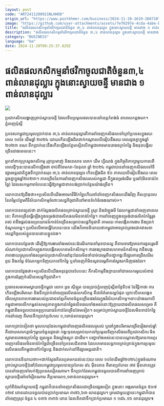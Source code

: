 ```yaml
---
layout: post
code: "ART2411200921NLHHO8"
origin_url: "https://www.postkhmer.com/business/2024-11-20-1619-260710"
image: "https://github.com/user-attachments/assets/7ef0297e-4cda-4abe-b7e5-8d299e188dfb"
title: "ផលិតផល​កសិកម្ម​នាំ​ថវិកា​ចូលជាតិ​​ចំនួន​ ៣,៤​ ពាន់​លាន​ដុល្លារ​ ក្នុង​នោះ​ស្វាយចន្ទី មាន​ជាង ១ ពាន់​លាន​ដុល្លារ​"
description: "​​ផលិតផល​កសិកម្ម​នាំ​ថវិកា​ចូលជាតិ​​ចំនួន​ ៣,៤​ ពាន់​លាន​ដុល្លារ​ ក្នុង​នោះ​ស្វាយចន្ទី មាន​ជាង ១ ពាន់​លាន​ដុល្លារ​​"
category: "BUSINESS"
language: "km"
date: 2024-11-20T09:25:37.829Z
---
```


# ផលិតផល​កសិកម្ម​នាំ​ថវិកា​ចូលជាតិ​​ចំនួន​ ៣,៤​ ពាន់​លាន​ដុល្លារ​ ក្នុង​នោះ​ស្វាយចន្ទី មាន​ជាង ១ ពាន់​លាន​ដុល្លារ​

![](https://github.com/user-attachments/assets/7e0eb73a-34a2-4adb-94a6-1044ed0e7e98)

ប្រជាកសិករ​បង្ហាញ​គ្រាប់​ស្វាយចន្ទី​ ដែល​ទើប​ប្រមូល​ផល​បាន​នៅ​ខេត្ត​កំពង់ធំ នា​ពេល​កន្លង​មក​។ ភ្នំពេញប៉ុស្តិ៍

ប្រទេស​កម្ពុជា​ប្រមូល​ប្រាក់​បាន​ ៣,៤​ ពាន់​លាន​ដុល្លារ​ពី​ការ​នាំ​ចេញ​កសិផល​ទៅ​ក្រៅ​ប្រទេស​ក្នុង​រយៈ​ពេល ១០​ខែ​ ដើម​ឆ្នាំ​ ២០២៤ ​ដោយ​កើន​ឡើង​ជិត​ពាក់​កណ្តាល​បើ​ធៀប​នឹង​រយៈ​ពេល​ដូចគ្នា​ក្នុង​ឆ្នាំ​២០២៣ ខណៈទឹក​ប្រាក់​នេះ​នឹង​កើន​ឡើង​បន្ថែម​ទៀត​បើកម្ពុជា​អាច​មាន​រោង​ចក្រ​កែច្នៃ និង​ទុនបង្វិល​ច្រើន​ជាង​ពេល​នេះ។

អ្នក​នាំពាក្យ​ក្រសួង​កសិកម្ម រុក្ខាប្រមាញ់ និង​នេសាទ លោក ឃឹម ហ្វីណង់ ក្នុង​កិច្ច​ពិភាក្សា​មួយ​កាល​ពី​ពេល​ថ្មី​ៗ​នេះ​បាន​លើក​ឡើង​ថា ចាប់​ពី​ខែ​មករា-​ខែ​តុលា ឆ្នាំ​ ២០២៤ កម្ពុជា​បាន​នាំ​ចេញ​កសិផល​ទៅ​ទីផ្សារ​អន្តរជាតិ​ក្នុង​ទឹក​ប្រាក់​សរុប ៣,៤ ពាន់​លាន​ដុល្លារ កើន​ឡើង​ជិត​ ៥០ ភាគរយ​បើ​ធៀប​នឹង​រយៈ​ពេល​ដូចគ្នា​ក្នុង​ឆ្នាំ​២០២៣។ ភាគ​ច្រើន​នៃ​ការ​នាំ​ចេញ​កសិផល​របស់​កម្ពុជា គឺ​ក្នុង​ទម្រង់​ដើម ឬ​ឆៅ(មិន​ទាន់​កែច្នៃ) ដែល​សកម្មភាព​បែប​នេះ​ធ្វើ​ឱ្យ​កម្ពុជា​ខាត​បង់​ប្រាក់​បន្ថែម​យ៉ាង​ច្រើន។

លោក​បាន​ឱ្យ​ដឹង​ថា៖​«​ប្រសិន​បើ​យើង​អាច​រក​វិធីកែច្នៃ​ហើយ​ចាំ​នាំ​ចេញ​កសិផល​យើង​វិញ គឺ​សក្តានុពល​នៃ​តម្លៃ​បន្ថែម​ពី​វិស័យ​កសិកម្ម​ចំពោះ​សេដ្ឋកិច្ច​ជាតិ​នៅ​មាន​ទំហំ​ធំធេង​ណាស់»។

លោក​បាន​ពន្យល់​ថា ជាក់ស្តែង​ផលិត​ផល​គ្រាប់​ស្វាយ​ចន្ទី ស្រូវ និង​ដំឡូង​មី ដែល​កម្ពុជា​នាំចេញ​នា​ពេល​នេះ គឺ​ភាគ​ច្រើន​ធ្វើ​ឡើង​ក្នុង​ទម្រង់​ជា​ផលិតផល​មិន​ទាន់​កែច្នៃ​។ ការ​នាំ​ចេញ​ក្នុង​ទម្រង់​ជា​ផលិត​កែច្នៃ​រួច​រាល់ វា​នឹង​ផ្តល់​ផល​​ប្រយោជន៍​កាន់​តែ​ច្រើន​សម្រាប់​សេដ្ឋកិច្ច​ជាតិ តាម​រយៈ​ការ​បង្កើត​ការងារ និង​ប្រាក់​ចំណូល​ពន្ធ។ ប្រសិន​បើ​អាច​ធ្វើ​បែប​នេះ​បាន យើង​ក៏​អាច​និយាយ​ថា​ កម្ពុជា​អាច​គ្រប់​គ្រង​ជោគ​វាសនា​សេដ្ឋកិច្ច​របស់​ខ្លួន​បាន​ដោយ​ខ្លួន​ឯង។

លោក​បាន​បន្ថែម​ថា ដើម្បី​ឱ្យ​ការងារ​ទាំង​អស់​នេះ​ដំណើរការ​ទៅមុខ​បាន​ល្អ គឺ​ទាម​ទារ​ឱ្យ​មាន​ការ​ចូល​រួម​ពី​សំណាក់​ប្រជាកសិករ​ក្នុង​ការ​បង្កើត​សហគមន៍​កសិកម្ម។ ការ​ចង​ក្រង​ជា​សហគមន៍​កសិកម្ម វា​នឹង​បង្ក​ភាព​ងាយ​ស្រួល​ទាំង​សម្រាប់​ប្រជា​កសិករ​ដាំដុះ​ដែល​មិន​ចាំបាច់​បារម្ភ​ពី​បញ្ហា​កង្វះ​ទីផ្សារ​ ការ​ជ្រើស​រើស​ពូជ និង​តម្លៃ ចំណែក​អ្នក​ទិញ​យក​ទៅ​កែច្នៃ ឬ​នាំចេញ​ក៏មិន​សូវ​បារម្ភ​ពី​ការ​ស្វែង​រក​ទិញ​ផងដែរ។

លោក​បាន​ថ្លែង​ថា៖«ប្រសិន​បើ​យើង​អនុវត្ត​បាន​បែប​នេះ គឺ​កសិកម្ម​នឹង​ក្លាយ​ទៅ​ជា​ចលករ​មួយ​សំខាន់​ក្នុង​ការ​ជំរុញ​កំណើន​សេដ្ឋកិច្ច​ជាតិ»។

ប្រធាន​សមាគម​ស្វាយចន្ទី​កម្ពុជា លោក អួន ស៊ីឡូត បាន​ប្រាប់​ភ្នំពេញប៉ុស្តិ៍​នា​ថ្ងៃ​ទី​១៩ ខែ​វិច្ឆិកា​ថា ការ​កើន​ឡើង​បរិមាណ និង​ទឹក​ប្រាក់នាំ​ចេញ​ផលិតផល​កសិកម្ម​ គឺ​ជា​ព័ត៌មាន​ល្អ​បំផុត ព្រោះ​បើ​គេ​សង្កេត​មើល​ស្ថានភាព​ការងារ​របស់​ប្រជាជន​ខ្មែរ​ក៏​មាន​ចំនួន​ច្រើន​ផងដែរ​ក្នុង​វិស័យ​កសិកម្ម។​ ទោះយ៉ាង​ណា​បើ​កម្ពុជា​អាច​លើក​កម្ពស់​សមត្ថភាព​ក្នុង​ការ​កែច្នៃ​ផលិត​ផល​ទាំង​អស់​នោះ​ឱ្យ​ក្លាយ​ជា​ផលិត​ផល​សម្រេច គឺ​កម្ពុជា​នឹង​ទទួល​បាន​អត្ថ​ប្រយោជន៍​កាន់​តែ​ច្រើន​ថែម​ទៀត។ សម្រាប់​គ្រាប់​ស្វាយចន្ទី​ដែល​មិន​ទាន់​កែច្នៃ​ការ​នាំ​ចេញ គឺ​មាន​ទឹក​ប្រាក់​ប្រហែល ១,១​ ពាន់​លាន​ដុល្លារ។

លោក​ប្រាប់​ទៀត​ថា មូល​ហេតុ​ដែល​កម្ពុជា​នាំ​ចេញ​ផលិតផល​ស្រស់ ឬ​ឆៅ​ក្នុង​បរិមាណ​ច្រើន​រៀង​រាល់​ឆ្នាំ គឺ​ដោយ​សារ​កត្តា​ធំៗ​មួយ​ចំនួន​ដូចជា ​កង្វះ​ទុន​សម្រាប់​យក​ទៅ​ប្រមូល​ទិញ​កសិផល​ពី​ប្រជាកសិករ មិន​សូវ​មាន​រោង​ចក្រ​កែច្នៃ ឡសម្ងួត ​និង​ឃ្លាំង​ស្តុក ជាដើម។ បញ្ហា​ទាំង​អស់​នេះ​បាន​បណ្តាល​ឱ្យ​មាន​ការ​ហូរ​ចេញ​កសិផល​មិន​ទាន់​កែច្នៃ​ជា​ច្រើន​ទៅ​ប្រទេស​ជិត​ខាង ដែល​គេ​មាន​លទ្ធភាព​គ្រប់​គ្រាន់​ក្នុង​ការ​ប្រមូល​ផលិតផល​ពី​កម្ពុជា​ទៅ​កែច្នៃ​បន្ត និង​ដាក់​លក់​នៅ​ទីផ្សារ​អន្តរជាតិ​។

លោក​បាន​និយាយ​ថា៖​«​ជាក់​ស្តែង​គិត​រហូត​មក​ដល់​នេះ(រយៈពេល ១០​ខែ​ដើម​ឆ្នាំ​២០២៤)​ក្នុង​ចំណោម​គ្រាប់​ស្វាយចន្ទី​(ឆៅ)​ដែល​កម្ពុជា​ប្រមូល​បាន​ប្រហែល​ ៨៤ ម៉ឺន​តោន គឺ​មាន​ប្រហែល ៧៩ ម៉ឺន​តោន​ត្រូវ​បាន​នាំ​ចេញ​ទៅ​លក់​ឱ្យ​ប្រទេស​វៀតណាម​។ ទឹក​ប្រាក់​ដែល​កម្ពុជា​ទទួល​បាន​ពី​ការ​នាំចេញ​គ្រាប់​ស្វាយចន្ទី​ឆៅ​ទៅ​វៀតណាម គឺ​ប្រមាណ​ ១,១ពាន់​លាន​ដុល្លារ​»។​

ក្រៅ​ពី​ដំណាំ​ស្វាយចន្ទី កម្ពុជា​ក៏​បាន​នាំ​ចេញ​កសិផល​ជា​ច្រើន​ផ្សេង​ទៀត ក្នុង​នោះ អង្ករ​មាន​ចំនួន ៥០៧ ០២៩ តោន​ដោយទទួល​បាន​ប្រាក់​ប្រមាណ ៣៧៦,៦៣ លាន​ដុល្លារ។ ព្រម​ជា​មួយ​គ្នា​នេះ​កម្ពុជា​ក៏​បាន​នាំ​ចេញ​ស្រូវ ចំនួន ៤ ០៣៦ ៣៣៦ តោន ដែល​គិត​ជា​ទឹកប្រាក់​ប្រមាណ ១ ១៨៤.១៦ លាន​ដុល្លារ៕